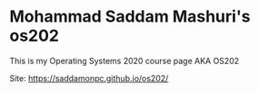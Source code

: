 # Mohammad Saddam Mashuri's os202
This is my Operating Systems 2020 course page AKA OS202

Site: https://saddamonpc.github.io/os202/
